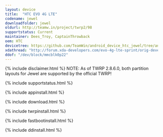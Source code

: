 ```yaml
---
layout: device
title:  "HTC EVO 4G LTE"
codename: jewel
downloadfolder: jewel
oldurl: http://teamw.in/project/twrp2/98
supportstatus: Current
maintainer: Dees_Troy, CaptainThrowback
oem: HTC
devicetree: https://github.com/TeamWin/android_device_htc_jewel/tree/android-5.0
xdathread: "http://forum.xda-developers.com/evo-4g-lte-sprint/orig-development/recovery-twrp-touch-recovery-t3068193"
ddof: "/dev/block/mmcblk0p22"
---
```


{% include disclaimer.html %}
NOTE: As of TWRP 2.8.6.0, both partition layouts for Jewel are supported by the official TWRP!

{% include supportstatus.html %}

{% include appinstall.html %}

{% include download.html %}

{% include twrpinstall.html %}

{% include fastbootinstall.html %}

{% include ddinstall.html %}
